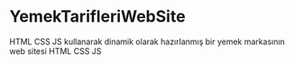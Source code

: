 # YemekTarifleriWebSite
HTML CSS JS kullanarak dinamik olarak hazırlanmış bir yemek markasının web sitesi HTML CSS JS
